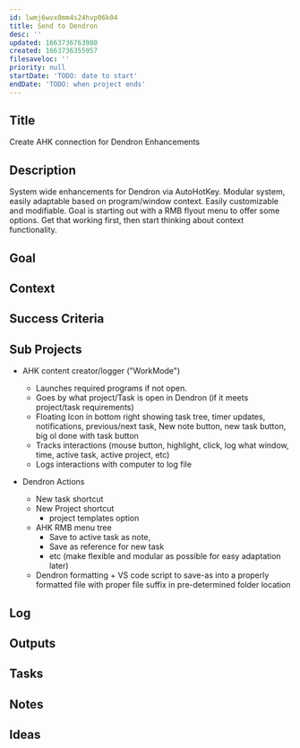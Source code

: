```yaml
---
id: lwmj6wvx0mm4s24hvp06k04
title: Send to Dendron
desc: ''
updated: 1663736763980
created: 1663736355957
filesaveloc: ''
priority: null
startDate: 'TODO: date to start'
endDate: 'TODO: when project ends'
---
```



## Title
Create AHK connection for Dendron Enhancements

## Description

System wide enhancements for Dendron via AutoHotKey. Modular system, easily adaptable based on program/window context. Easily customizable and modifiable. Goal is starting out with a RMB flyout menu to offer some options. Get that working first, then start thinking about context functionality. 

## Goal
<!-- What are you trying to accomplish -->

## Context
<!-- Related Projects - Ideally build this into an automated "what's this building on/leading to" filler spot -->

## Success Criteria
<!-- milestones for this project -->

## Sub Projects
<!-- For larger projects, list out sub projects related-->
- AHK content creator/logger ("WorkMode")
    - Launches required programs if not open. 
    - Goes by what project/Task is open in Dendron (if it meets project/task requirements)
    - Floating Icon in bottom right showing task tree, timer updates, notifications, previous/next task, New note button, new task button, big ol done with task button
    - Tracks interactions (mouse button, highlight, click, log what window, time, active task, active project, etc)
    - Logs interactions with computer to log file

- Dendron Actions
    - New task shortcut
    - New Project shortcut
        - project templates option
    - AHK RMB menu tree 
        - Save to active task as note, 
        - Save as reference for new task
        - etc (make flexible and modular as possible for easy adaptation later)
    - Dendron formatting + VS code script to save-as into a properly formatted file with proper file suffix in pre-determined folder location


## Log
<!-- For longer projects, keep a rough log of major events-->

## Outputs
<!-- any outputs that were generated from this project. eg. slides, videos, etc-->

<!-- Everything below this line is work needed to achieve the stated goal-->

## Tasks
<!-- use this space to track current tasks. alternatively, you can also link to your daily journal note -->

## Notes
<!-- use this space for arbitrary notes -->

## Ideas
<!-- relevant thoughts, ideas, or resources -->

